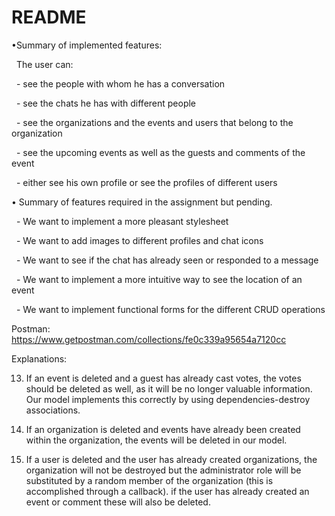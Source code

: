 # README
•Summary of implemented features:

  The user can:
  
  - see the people with whom he has a conversation
  
  - see the chats he has with different people
  
  - see the organizations and the events and users that belong to the organization
  
  - see the upcoming events as well as the guests and comments of the event
  
  - either see his own profile or see the profiles of different users

• Summary of features required in the assignment but pending.

  - We want to implement a more pleasant stylesheet
  
  - We want to add images to different profiles and chat icons
  
  - We want to see if the chat has already seen or responded to a message
  
  - We want to implement a more intuitive way to see the location of an event 
  
  - We want to implement functional forms for the different CRUD operations


Postman: https://www.getpostman.com/collections/fe0c339a95654a7120cc


Explanations:

13. If an event is deleted and a guest has already cast votes, the votes should be deleted as well, as it will be no longer valuable information. Our model implements this correctly by using dependencies-destroy associations.

14. If an organization is deleted and events have already been created within the organization, the events will be deleted in our model.

15. If a user is deleted and the user has already created organizations, the organization will not be destroyed but the administrator role will be substituted by a random member of the organization (this is accomplished through a callback). if the user has already created an event or comment these will also be deleted.
